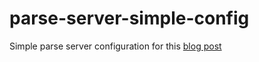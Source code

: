 # parse-server-simple-config

Simple parse server configuration for this [blog post](https://tiby.io/article/configuer-parse-server-avec-docker/)
